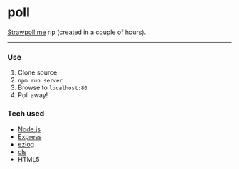 poll
====

[Strawpoll.me](http://www.strawpoll.me/) rip (created in a couple of hours).

<!--- badges -->

<!--- /badges -->

---


### Use
1. Clone source
2. `npm run server`
3. Browse to `localhost:80`
4. Poll away!


### Tech used
* [Node.js](http://nodejs.org/)
* [Express](http://expressjs.com/)
* [ezlog](https://github.com/opensoars/ezlog)
* [cls](https://github.com/opensoars/cls)
* HTML5



